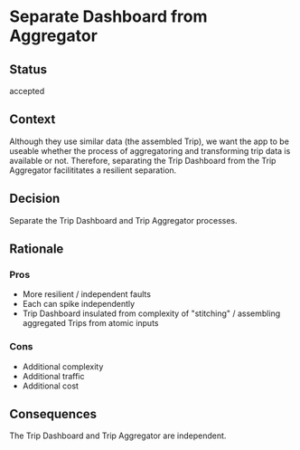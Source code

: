# Separate Dashboard from Aggregator

## Status

accepted

## Context

Although they use similar data (the assembled Trip), we want the app to be useable whether the process of aggregatoring and transforming trip data is available or not. Therefore, separating the Trip Dashboard from the Trip Aggregator facilititates a resilient separation.

## Decision

Separate the Trip Dashboard and Trip Aggregator processes.

## Rationale

### Pros

- More resilient / independent faults
- Each can spike independently
- Trip Dashboard insulated from complexity of "stitching" / assembling aggregated Trips from atomic inputs

### Cons

- Additional complexity
- Additional traffic
- Additional cost

## Consequences

The Trip Dashboard and Trip Aggregator are independent.
